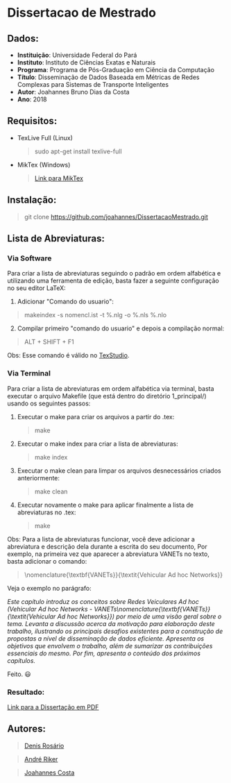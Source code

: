 # Dissertacao de Mestrado

## Dados:

* **Instituição**: Universidade Federal do Pará
* **Instituto**: Instituto de Ciências Exatas e Naturais
* **Programa**: Programa de Pós-Graduação em Ciência da Computação
* **Título**: Disseminação de Dados Baseada em Métricas de Redes Complexas para Sistemas de Transporte Inteligentes
* **Autor**: Joahannes Bruno Dias da Costa
* **Ano**: 2018

## Requisitos:

* TexLive Full (Linux)
	> sudo apt-get install texlive-full

* MikTex (Windows)
	> [Link para MikTex](https://miktex.org/download)

## Instalação:

> git clone https://github.com/joahannes/DissertacaoMestrado.git 

## Lista de Abreviaturas:

### Via Software

Para criar a lista de abreviaturas seguindo o padrão em ordem alfabética e utilizando uma ferramenta de edição, basta fazer a seguinte configuração no seu editor LaTeX:

1. Adicionar "Comando do usuario":

> makeindex -s nomencl.ist -t %.nlg -o %.nls %.nlo

2. Compilar primeiro "comando do usuario" e depois a compilação normal:

> ALT + SHIFT + F1

Obs: Esse comando é válido no [TexStudio](http://www.texstudio.org/).

### Via Terminal

Para criar a lista de abreviaturas em ordem alfabética via terminal, basta executar o arquivo Makefile (que está dentro do diretório 1_principal/) usando os seguintes passos:

1. Executar o make para criar os arquivos a partir do .tex:

	> make

2. Executar o make index para criar a lista de abreviaturas:

	> make index

3. Executar o make clean para limpar os arquivos desnecessários criados anteriormente:

	> make clean

4. Executar novamente o make para aplicar finalmente a lista de abreviaturas no .tex:

	> make

Obs: Para a lista de abreviaturas funcionar, você deve adicionar a abreviatura e descrição dela durante a escrita do seu documento, Por exemplo, na primeira vez que aparecer a abreviatura VANETs no texto, basta adicionar o comando:

> \nomenclature{\textbf{VANETs}}{\textit{Vehicular Ad hoc Networks}}

Veja o exemplo no parágrafo:

_Este capítulo introduz os conceitos sobre Redes Veiculares Ad hoc (Vehicular Ad hoc Networks - VANETs\nomenclature{\textbf{VANETs}}{\textit{Vehicular Ad hoc Networks}}) por meio de uma visão geral sobre o tema. Levanta a discussão acerca da motivação para elaboração deste trabalho, ilustrando os principais desafios existentes para a construção de propostas a nível de disseminação de dados eficiente. Apresenta os objetivos que envolvem o trabalho, além de sumarizar as contribuições essenciais do mesmo. Por fim, apresenta o conteúdo dos próximos capítulos._

Feito. :smiley:

### Resultado:

[Link para a Dissertação em PDF](https://github.com/joahannes/DissertacaoMestrado/blob/master/1_principal/mestrado_joahannes.pdf)

## Autores:

> [Denis Rosário](https://www.researchgate.net/profile/Denis_Rosario)

> [André Riker](https://www.researchgate.net/profile/Andre_Riker)

> [Joahannes Costa](http://www.lrc.ic.unicamp.br/~joahannes)
